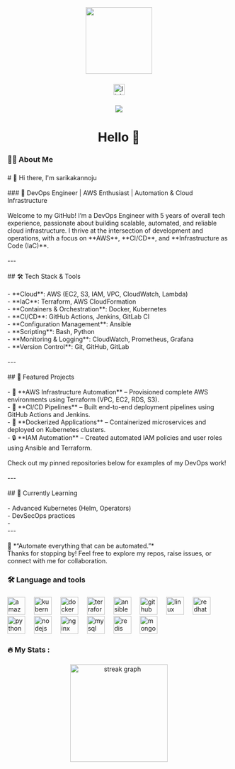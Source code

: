 <div align="center">
  <img height="150" src="https://res.cloudinary.com/www-myhipai-com/image/upload/v1689851393/devops-process_F-1_u9od3d.gif"  />
</div>

###

<div align="center">
  <a href="https://www.linkedin.com/in/kannoju777/" target="_blank">
    <img src="https://img.shields.io/static/v1?message=LinkedIn&logo=linkedin&label=&color=0077B5&logoColor=white&labelColor=&style=for-the-badge" height="25" alt="linkedin logo"  />
  </a>
</div>

###

<div align="center">
  <img src="https://visitor-badge.laobi.icu/badge?page_id=sarikakannoju.sarikakannoju&"  />
</div>

###

<h1 align="center">Hello  👋</h1>

###

<h3 align="left">👩‍💻  About Me</h3>

###

<p align="left"># 👋 Hi there, I'm sarikakannoju<br><br>
### 🚀 DevOps Engineer | AWS Enthusiast | Automation & Cloud Infrastructure<br><br>Welcome to my GitHub! I’m a DevOps Engineer with 5 years of overall tech experience, passionate about building scalable, automated, and reliable cloud infrastructure. I thrive at the intersection of development and operations, with a focus on **AWS**, **CI/CD**, and **Infrastructure as Code (IaC)**.<br><br>---<br><br>## 🛠️ Tech Stack & Tools<br><br>- **Cloud**: AWS (EC2, S3, IAM, VPC, CloudWatch, Lambda)<br>- **IaC**: Terraform, AWS CloudFormation<br>- **Containers & Orchestration**: Docker, Kubernetes<br>- **CI/CD**: GitHub Actions, Jenkins, GitLab CI<br>- **Configuration Management**: Ansible<br>- **Scripting**: Bash, Python<br>- **Monitoring & Logging**: CloudWatch, Prometheus, Grafana<br>- **Version Control**: Git, GitHub, GitLab<br><br>---<br><br>## 📁 Featured Projects<br><br>- 🔧 **AWS Infrastructure Automation** – Provisioned complete AWS environments using Terraform (VPC, EC2, RDS, S3).<br>- 🚢 **CI/CD Pipelines** – Built end-to-end deployment pipelines using GitHub Actions and Jenkins.<br>- 🐳 **Dockerized Applications** – Containerized microservices and deployed on Kubernetes clusters.<br>- 🔒 **IAM Automation** – Created automated IAM policies and user roles using Ansible and Terraform.<br><br>Check out my pinned repositories below for examples of my DevOps work!<br><br>---<br><br>## 🌱 Currently Learning<br><br>- Advanced Kubernetes (Helm, Operators)<br>- DevSecOps practices<br>- <br>---<br><br>📌 *“Automate everything that can be automated.”*  <br>Thanks for stopping by! Feel free to explore my repos, raise issues, or connect with me for collaboration.</p>

###

<h3 align="left">🛠 Language and tools</h3>

###

<div align="left">
  <img src="https://cdn.jsdelivr.net/gh/devicons/devicon/icons/amazonwebservices/amazonwebservices-line-wordmark.svg" height="40" alt="amazonwebservices logo"  />
  <img width="12" />
  <img src="https://cdn.jsdelivr.net/gh/devicons/devicon/icons/kubernetes/kubernetes-plain.svg" height="40" alt="kubernetes logo"  />
  <img width="12" />
  <img src="https://cdn.jsdelivr.net/gh/devicons/devicon/icons/docker/docker-plain-wordmark.svg" height="40" alt="docker logo"  />
  <img width="12" />
  <img src="https://cdn.jsdelivr.net/gh/devicons/devicon/icons/terraform/terraform-original.svg" height="40" alt="terraform logo"  />
  <img width="12" />
  <img src="https://cdn.jsdelivr.net/gh/devicons/devicon/icons/ansible/ansible-original.svg" height="40" alt="ansible logo"  />
  <img width="12" />
  <img src="https://cdn.jsdelivr.net/gh/devicons/devicon/icons/github/github-original.svg" height="40" alt="github logo"  />
  <img width="12" />
  <img src="https://cdn.jsdelivr.net/gh/devicons/devicon/icons/linux/linux-original.svg" height="40" alt="linux logo"  />
  <img width="12" />
  <img src="https://cdn.jsdelivr.net/gh/devicons/devicon/icons/redhat/redhat-original.svg" height="40" alt="redhat logo"  />
  <img width="12" />
  <img src="https://cdn.jsdelivr.net/gh/devicons/devicon/icons/python/python-original.svg" height="40" alt="python logo"  />
  <img width="12" />
  <img src="https://cdn.jsdelivr.net/gh/devicons/devicon/icons/nodejs/nodejs-original.svg" height="40" alt="nodejs logo"  />
  <img width="12" />
  <img src="https://cdn.jsdelivr.net/gh/devicons/devicon/icons/nginx/nginx-original.svg" height="40" alt="nginx logo"  />
  <img width="12" />
  <img src="https://cdn.jsdelivr.net/gh/devicons/devicon/icons/mysql/mysql-original.svg" height="40" alt="mysql logo"  />
  <img width="12" />
  <img src="https://cdn.jsdelivr.net/gh/devicons/devicon/icons/redis/redis-original.svg" height="40" alt="redis logo"  />
  <img width="12" />
  <img src="https://cdn.jsdelivr.net/gh/devicons/devicon/icons/mongodb/mongodb-original.svg" height="40" alt="mongodb logo"  />
</div>

###

<h3 align="left">🔥   My Stats :</h3>

###

<div align="center">
  <img src="https://streak-stats.demolab.com?user=harshatejaadduri&locale=en&mode=daily&theme=dark&hide_border=false&border_radius=5&order=3" height="220" alt="streak graph"  />
</div>

###
